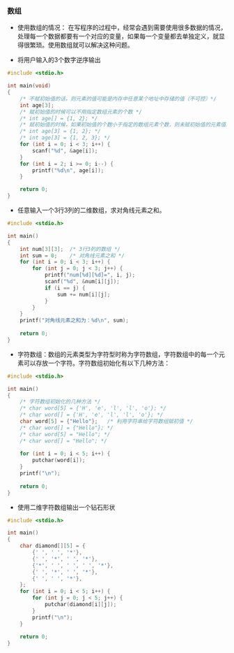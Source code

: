 ### 数组

* 使用数组的情况： 在写程序的过程中，经常会遇到需要使用很多数据的情况，处理每一个数据都要有一个对应的变量，如果每一个变量都去单独定义，就显得很繁琐。使用数组就可以解决这种问题。

* 将用户输入的3个数字逆序输出
```c
#include <stdio.h>

int main(void)
{
    /* 不赋初始值的话，则元素的值可能是内存中任意某个地址中存储的值（不可控）*/
    int age[3];
    /* 赋初始值的时候可以不用指定数组元素的个数 */
    /* int age[] = {1, 2}; */
    /* 赋初始值的时候，如果初始值的个数小于指定的数组元素个数，则未赋初始值的元素值默认是0（数组的元素是整的情况下） */
    /* int age[3] = {1, 2}; */
    /* int age[3] = {1, 2, 3}; */
    for (int i = 0; i < 3; i++) {
        scanf("%d", &age[i]);
    }
    for (int i = 2; i >= 0; i--) {
        printf("%d\n", age[i]);
    }   

    return 0;
}
```

* 任意输入一个3行3列的二维数组，求对角线元素之和。
```c
#include <stdio.h>

int main()
{
	int num[3][3];	/* 3行3列的数组 */
	int sum = 0;	/* 对角线元素之和 */
	for (int i = 0; i < 3; i++) {
		for (int j = 0; j < 3; j++) {
			printf("num[%d][%d]=", i, j);
			scanf("%d", &num[i][j]);
			if (i == j) {
				sum += num[i][j];
			}
		}
	}
	printf("对角线元素之和为：%d\n", sum);
	
	return 0;
}
```

* 字符数组：数组的元素类型为字符型时称为字符数组，字符数组中的每一个元素可以存放一个字符。字符数组初始化有以下几种方法：
```c
#include <stdio.h>

int main()
{
	/* 字符数组初始化的几种方法 */
	/* char word[5] = {'H', 'e', 'l', 'l', 'o'}; */
	/* char word[] = {'H', 'e', 'l', 'l', 'o'}; */
	char word[5] = {"Hello"};	/* 利用字符串给字符数组赋初值 */
	/* char word[] = {"Hello"}; */
	/* char word[5] = "Hello"; */
	/* char word[] = "Hello"; */
	
	for (int i = 0; i < 5; i++) {
		putchar(word[i]);
	}
	printf("\n");
		
	return 0;
}
```

* 使用二维字符数组输出一个钻石形状
```c
#include <stdio.h>

int main()
{
	char diamond[][5] = {
		{' ', ' ', '*'},
		{' ', '*', ' ', '*'},
		{'*', ' ', ' ', ' ', '*'},
		{' ', '*', ' ', '*'},
		{' ', ' ', '*'},
	};
	for (int i = 0; i < 5; i++) {
		for (int j = 0; j < 5; j++) {
			putchar(diamond[i][j]);
		}
		printf("\n");
	}
		
	return 0;
}
```
